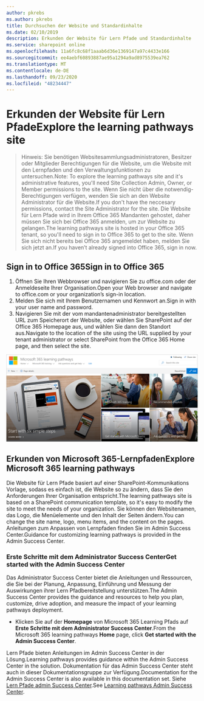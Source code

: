 ```yaml
---
author: pkrebs
ms.author: pkrebs
title: Durchsuchen der Website und Standardinhalte
ms.date: 02/10/2019
description: Erkunden der Website für Lern Pfade und Standardinhalte
ms.service: sharepoint online
ms.openlocfilehash: 11a6fc8c68f1aaab6d36e1369147a97c4433e166
ms.sourcegitcommit: ee4aebf60893887ae95a1294a9ad8975539ea762
ms.translationtype: MT
ms.contentlocale: de-DE
ms.lasthandoff: 09/23/2020
ms.locfileid: "48234447"
---
```

# <a name="explore-the-learning-pathways-site"></a><span data-ttu-id="2dbd0-103">Erkunden der Website für Lern Pfade</span><span class="sxs-lookup"><span data-stu-id="2dbd0-103">Explore the learning pathways site</span></span>

> <span data-ttu-id="2dbd0-104">Hinweis: Sie benötigen Websitesammlungsadministratoren, Besitzer oder Mitglieder Berechtigungen für die Website, um die Website mit den Lernpfaden und den Verwaltungsfunktionen zu untersuchen.</span><span class="sxs-lookup"><span data-stu-id="2dbd0-104">Note: To explore the learning pathways site and it's administrative features, you'll need Site Collection Admin, Owner, or Member permissions to the site.</span></span> <span data-ttu-id="2dbd0-105">Wenn Sie nicht über die notwendig-Berechtigungen verfügen, wenden Sie sich an den Website Administrator für die Website.</span><span class="sxs-lookup"><span data-stu-id="2dbd0-105">If you don't have the neccesary permissions, contact the Site Administrator for the site.</span></span> <span data-ttu-id="2dbd0-106">Die Website für Lern Pfade wird in Ihrem Office 365 Mandanten gehostet, daher müssen Sie sich bei Office 365 anmelden, um zur Website zu gelangen.</span><span class="sxs-lookup"><span data-stu-id="2dbd0-106">The learning pathways site is hosted in your Office 365 tenant, so you'll need to sign in to Office 365 to get to the site.</span></span> <span data-ttu-id="2dbd0-107">Wenn Sie sich nicht bereits bei Office 365 angemeldet haben, melden Sie sich jetzt an.</span><span class="sxs-lookup"><span data-stu-id="2dbd0-107">If you haven’t already signed into Office 365, sign in now.</span></span> 

## <a name="sign-in-to-office-365"></a><span data-ttu-id="2dbd0-108">Sign in to Office 365</span><span class="sxs-lookup"><span data-stu-id="2dbd0-108">Sign in to Office 365</span></span> 

1.  <span data-ttu-id="2dbd0-109">Öffnen Sie Ihren Webbrowser und navigieren Sie zu office.com oder der Anmeldeseite Ihrer Organisation.</span><span class="sxs-lookup"><span data-stu-id="2dbd0-109">Open your Web browser and navigate to office.com or your organization’s sign-in location.</span></span> 
2.  <span data-ttu-id="2dbd0-110">Melden Sie sich mit Ihrem Benutzernamen und Kennwort an.</span><span class="sxs-lookup"><span data-stu-id="2dbd0-110">Sign in with your user name and password.</span></span>
3.  <span data-ttu-id="2dbd0-111">Navigieren Sie mit der vom mandantenadministrator bereitgestellten URL zum Speicherort der Website, oder wählen Sie SharePoint auf der Office 365 Homepage aus, und wählen Sie dann den Standort aus.</span><span class="sxs-lookup"><span data-stu-id="2dbd0-111">Navigate to the location of the site using the URL supplied by your tenant administrator or select SharePoint from the Office 365 Home page, and then select the site.</span></span> 

![cg-exploresite.png](media/cg-introducing.png)

## <a name="explore-microsoft-365-learning-pathways"></a><span data-ttu-id="2dbd0-113">Erkunden von Microsoft 365-Lernpfaden</span><span class="sxs-lookup"><span data-stu-id="2dbd0-113">Explore Microsoft 365 learning pathways</span></span>

<span data-ttu-id="2dbd0-114">Die Website für Lern Pfade basiert auf einer SharePoint-Kommunikations Vorlage, sodass es einfach ist, die Website so zu ändern, dass Sie den Anforderungen Ihrer Organisation entspricht.</span><span class="sxs-lookup"><span data-stu-id="2dbd0-114">The learning pathways site is based on a SharePoint communication template, so it's easy to modify the site to meet the needs of your organization.</span></span> <span data-ttu-id="2dbd0-115">Sie können den Websitenamen, das Logo, die Menüelemente und den Inhalt der Seiten ändern.</span><span class="sxs-lookup"><span data-stu-id="2dbd0-115">You can change the site name, logo, menu items, and the content on the pages.</span></span> <span data-ttu-id="2dbd0-116">Anleitungen zum Anpassen von Lernpfaden finden Sie im Admin Success Center.</span><span class="sxs-lookup"><span data-stu-id="2dbd0-116">Guidance for customizing learning pathways is provided in the Admin Success Center.</span></span> 

### <a name="get-started-with-the-admin-success-center"></a><span data-ttu-id="2dbd0-117">Erste Schritte mit dem Administrator Success Center</span><span class="sxs-lookup"><span data-stu-id="2dbd0-117">Get started with the Admin Success Center</span></span>

<span data-ttu-id="2dbd0-118">Das Administrator Success Center bietet die Anleitungen und Ressourcen, die Sie bei der Planung, Anpassung, Einführung und Messung der Auswirkungen ihrer Lern Pfadbereitstellung unterstützen.</span><span class="sxs-lookup"><span data-stu-id="2dbd0-118">The Admin Success Center provides the guidance and resources to help you plan, customize, drive adoption, and measure the impact of your learning pathways deployment.</span></span> 

- <span data-ttu-id="2dbd0-119">Klicken Sie auf der **Homepage** von Microsoft 365 Learning Pfads auf **Erste Schritte mit dem Administrator Success Center**.</span><span class="sxs-lookup"><span data-stu-id="2dbd0-119">From the Microsoft 365 learning pathways **Home** page, click **Get started with the Admin Success Center**.</span></span>

<span data-ttu-id="2dbd0-120">Lern Pfade bieten Anleitungen im Admin Success Center in der Lösung.</span><span class="sxs-lookup"><span data-stu-id="2dbd0-120">Learning pathways provides guidance within the Admin Success Center in the solution.</span></span> <span data-ttu-id="2dbd0-121">Dokumentation für das Admin Success Center steht auch in dieser Dokumentationsgruppe zur Verfügung.</span><span class="sxs-lookup"><span data-stu-id="2dbd0-121">Documentation for the Admin Success Center is also available in this documentation set.</span></span> <span data-ttu-id="2dbd0-122">Siehe [Lern Pfade admin Success Center](custom_successcenter.md).</span><span class="sxs-lookup"><span data-stu-id="2dbd0-122">See [Learning pathways Admin Success Center](custom_successcenter.md).</span></span>